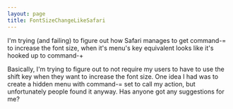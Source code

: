```yaml
---
layout: page
title: FontSizeChangeLikeSafari
---
```


I'm trying (and failing) to figure out how Safari manages to get command-= to increase the font size, when it's menu's key equivalent looks like it's hooked up to command-+

Basically, I'm trying to figure out to not require my users to have to use the shift key when they want to increase the font size.  One idea I had was to create a hidden menu with command-= set to call my action, but unfortunately people found it anyway.  Has anyone got any suggestions for me?

